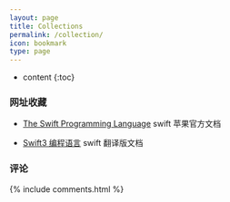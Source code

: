 ```yaml
---
layout: page
title: Collections
permalink: /collection/
icon: bookmark
type: page
---
```


* content
{:toc}

### 网址收藏

* [The Swift Programming Language](https://swift.org/)
  swift 苹果官方文档

* [Swift3 编程语言](https://www.cnswift.org/)
  swift 翻译版文档

### 评论

{% include comments.html %}
